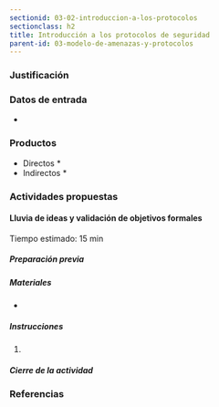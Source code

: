 ```yaml
---
sectionid: 03-02-introduccion-a-los-protocolos
sectionclass: h2
title: Introducción a los protocolos de seguridad
parent-id: 03-modelo-de-amenazas-y-protocolos
---
```

### Justificación


### Datos de entrada
*

### Productos
* Directos
  *
* Indirectos
  *

### Actividades propuestas

#### Lluvia de ideas y validación de objetivos formales

Tiempo estimado: 15 min

##### Preparación previa


##### Materiales
*

##### Instrucciones
1.

##### Cierre de la actividad

### Referencias

